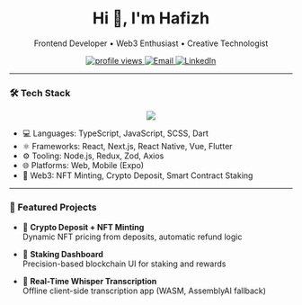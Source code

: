 <h1 align="center">Hi 👋, I'm Hafizh</h1>
<p align="center">Frontend Developer • Web3 Enthusiast • Creative Technologist</p>

<p align="center">
  <a href="https://github.com/hafizh-frontend">
    <img src="https://komarev.com/ghpvc/?username=hafizh-frontend&label=Profile+Views&color=blue&style=flat" alt="profile views"/>
  </a>
  <a href="mailto:your-email@example.com">
    <img alt="Email" src="https://img.shields.io/badge/email-contact-blue?style=flat-square&logo=gmail">
  </a>
  <a href="https://linkedin.com/in/your-linkedin">
    <img alt="LinkedIn" src="https://img.shields.io/badge/LinkedIn-blue?style=flat-square&logo=linkedin">
  </a>
</p>

---

### 🛠️ Tech Stack

<p align="center">
  <img src="https://skillicons.dev/icons?i=ts,js,react,nextjs,nodejs,flutter,tailwind,scss,redux,vite,vue,wasm" />
</p>

- 💻 Languages: TypeScript, JavaScript, SCSS, Dart  
- ⚛️ Frameworks: React, Next.js, React Native, Vue, Flutter  
- ⚙️ Tooling: Node.js, Redux, Zod, Axios  
- 🌐 Platforms: Web, Mobile (Expo)
- 🔐 Web3: NFT Minting, Crypto Deposit, Smart Contract Staking

---

### 🚀 Featured Projects

- 🔁 **Crypto Deposit + NFT Minting**  
  Dynamic NFT pricing from deposits, automatic refund logic

- 🧱 **Staking Dashboard**  
  Precision-based blockchain UI for staking and rewards

- 🧠 **Real-Time Whisper Transcription**  
  Offline client-side transcription app (WASM, AssemblyAI fallback)

<!--
**nostredelica/nostredelica** is a ✨ _special_ ✨ repository because its `README.md` (this file) appears on your GitHub profile.

Here are some ideas to get you started:

- 🔭 I’m currently working on ...
- 🌱 I’m currently learning ...
- 👯 I’m looking to collaborate on ...
- 🤔 I’m looking for help with ...
- 💬 Ask me about ...
- 📫 How to reach me: ...
- 😄 Pronouns: ...
- ⚡ Fun fact: ...
-->
